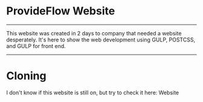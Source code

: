 # ProvideFlow Website
<hr>
<p>This website was created in 2 days to company that needed a website desperately. It's here to show the web development using GULP, POSTCSS, and GULP for front end.
<hr>

# Cloning
I don't know if this website is still on, but try to check it here: <a src="http://provideflow.com/">Website</a>
